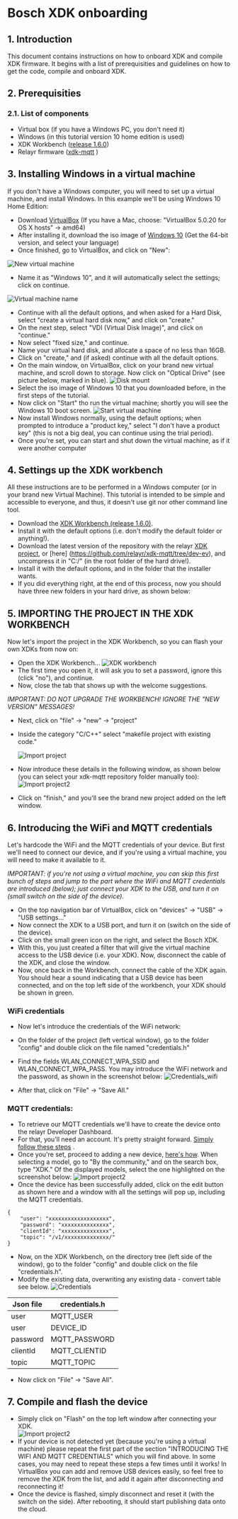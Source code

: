 # Bosch XDK onboarding 

## 1. Introduction

This document contains instructions on how to onboard XDK and compile XDK firmware.
It begins with a list of prerequisities and guidelines on how to get the code, compile and onboard XDK.

## 2. Prerequisities

### 2.1. List of components

 -  Virtual box (if you have a Windows PC, you don't need it)
 -  Windows (in this tutorial version 10 home edition is used)
 -  XDK Workbench ([release 1.6.0](http://xdk.bosch-connectivity.com/software-downloads)) 
 -  Relayr firmware ([xdk-mqtt](https://github.com/relayr/xdk-mqtt) )
 

## 3. Installing Windows in a virtual machine
If you don't have a Windows computer, you will need to set up a virtual machine, and install Windows. 
In this example we'll be using Windows 10 Home Edition:
 - Download [VirtualBox](https://www.virtualbox.org/wiki/Downloads)
 (If you have a Mac, choose: "VirtualBox 5.0.20 for OS X hosts" →  amd64)
 - After installing it, download the iso image of [Windows 10](https://www.microsoft.com/en-us/software-download/windows10ISO) (Get the 64-bit version, and select your language)
 - Once finished, go to VirtualBox, and click on "New":
 
 ![New virtual machine](assets/ScreenShot_2016-05-12_at_18.31.34.png)
 - Name it as "Windows 10", and it will automatically select the settings; click on continue.
 
 ![Virtual machine name](assets/ScreenShot_2016-05-12_at_19.06.28.png)
 
 - Continue with all the default options, and when asked for a Hard Disk, select "create a virtual hard disk now," and click on "create."
 - On the next step, select "VDI (Virtual Disk Image)", and click on "continue."
 - Now select "fixed size," and continue.
 - Name your virtual hard disk, and allocate a space of no less than 16GB.
 - Click on "create," and (if asked) continue with all the default options.
 - On the main window, on VirtualBox, click on your brand new virtual machine, and scroll down to storage. Now click on "Optical Drive" (see picture below, marked in blue).
 ![Disk mount](assets/ScreenShot_2016-05-13_at_11.01.20.png)
 - Select the iso image of Windows 10 that you downloaded before, in the first steps of the tutorial.
 - Now click on "Start" tho run the virtual machine; shortly you will see the Windows 10 boot screen.
  ![Start virtual machine](assets/ScreenShot_2016-05-13_at_11.11.28.png)
 - Now install Windows normally, using the default options; when prompted to introduce a "product key," select "I don't have a product key" (this is not a big deal, you can continue using the trial period).
 - Once you're set, you can start and shut down the virtual machine, as if it were another computer
 
 
## 4. Settings up the XDK workbench
All these instructions are to be performed in a Windows computer (or in your brand new Virtual Machine).
This tutorial is intended to be simple and accessible to everyone, and thus, it doesn't use git nor other command line tool.


 - Download the [XDK Workbench (release 1.6.0)](http://xdk.bosch-connectivity.com/software-downloads).
 - Install it with the default options (i.e. don't modify the default folder or anything!).
 - Download the latest version of the repository with the relayr [XDK project](https://codeload.github.com/relayr/xdk-mqtt/zip/master), or [here] (https://github.com/relayr/xdk-mqtt/tree/dev-ev), and uncompress it in "C:/" (in the root folder of the hard drive!).
 - Install it with the default options, and in the folder that the installer wants.
 - If you did everything right, at the end of this process, now you should have three new folders in your hard drive, as shown below:
 
 
## 5. IMPORTING THE PROJECT IN THE XDK WORKBENCH
Now let's import the project in the XDK Workbench, so you can flash your own XDKs from now on:
 - Open the XDK Workbench...
   ![XDK workbench](assets/xdk_icon.png)
 - The first time you open it, it will ask you to set a password, ignore this (click "no"), and continue.
 - Now, close the tab that shows up with the welcome suggestions.
  
*IMPORTANT: DO NOT UPGRADE THE WORKBENCH! IGNORE THE "NEW VERSION" MESSAGES!*
  
 - Next, click on "file" → "new" → "project"
 - Inside the category "C/C++" select "makefile project with existing code."
 
   ![Import project](assets/ScreenShot_2016-05-13_at_12.23.34.png)
 
 - Now introduce these details in the following window, as shown below (you can select your xdk-mqtt repository folder manually too):
 ![Import project2](assets/ScreenShot_2016-05-13_at_12.26.59.png)
 - Click on "finish," and you'll see the brand new project added on the left window.
 
 
## 6. Introducing the WiFi and MQTT credentials
Let's hardcode the WiFi and the MQTT credentials of your device. But first we'll need to connect our device, and if you're using a virtual machine, you will need to make it available to it.

*IMPORTANT: if you're not using a virtual machine, you can skip this first bunch of steps and jump to the part where the WiFi and MQTT credentials are introduced (below); just connect your XDK to the USB, and turn it on (small switch on the side of the device).*

 - On the top navigation bar of VirtualBox, click on "devices" → "USB" → "USB settings..."
 - Now connect the XDK to a USB port, and turn it on (switch on the side of the device).
 - Click on the small green icon on the right, and select the Bosch XDK.
 - With this, you just created a filter that will give the virtual machine access to the USB device (i.e. your XDK). Now, disconnect the cable of the XDK, and close the window.
 - Now, once back in the Workbench, connect the cable of the XDK again. You should hear a sound indicating that a USB device has been connected, and on the top left side of the workbench, your XDK should be shown in green.
 
### WiFi credentials
 - Now let's introduce the credentials of the WiFi network:
 - On the folder of the project (left vertical window), go to the folder "config" and double click on the file named "credentials.h"
 - Find the fields WLAN\_CONNECT\_WPA\_SSID and WLAN\_CONNECT\_WPA\_PASS. You may introduce the WiFi network and the password, as shown in the screenshot below:
    ![Credentials_wifi](assets/ScreenShot_2016-09-13_at_10.03.19.png)
 
 - After that, click on "File" → "Save All."
  
### MQTT credentials:
 - To retrieve our MQTT credentials we'll have to create the device onto the relayr Developer Dashboard.
 - For that, you'll need an account. It's pretty straight forward. [Simply follow these steps](http://docs.relayr.io/getting-started/account-creation/#creating-an-account) .
 - Once you're set, proceed to adding a new device, [here's how](http://docs.relayr.io/getting-started/devices-guide/#adding-a-device). When selecting a model, go to "By the community," and on the search box, type "XDK." Of the displayed models, select the one highlighted on the screenshot below:
  ![Import project2](assets/ScreenShot_2016-07-26_at_13.14.54.png)
 - Once the device has been successfully added, click on the edit button as shown here and a window with all the settings will pop up, including the MQTT credentials.
  
``` 
{
    "user": "xxxxxxxxxxxxxxxxxxx",
    "password": "xxxxxxxxxxxxxxx",
    "clientId": "xxxxxxxxxxxxxxx",
    "topic": "/v1/xxxxxxxxxxxxxx/"
}
```
  
 - Now, on the XDK Workbench, on the directory tree (left side of the window), go to the folder "config" and double click on the file "credentials.h".
 - Modify the existing data, overwriting any existing data - convert table see below.
   ![Credentials](assets/ScreenShot_2016-09-13_at_10.03.19.png)
   
Json file | credentials.h
------------ | -------------
user | MQTT_USER
user | DEVICE_ID
password | MQTT_PASSWORD
clientId | MQTT_CLIENTID
topic | MQTT_TOPIC
   
 - Now click on "File" → "Save All".
 
 
## 7. Compile and flash the device
 - Simply click on "Flash" on the top left window after connecting your XDK.  
  ![Import project2](assets/ScreenShot_2016-07-26_at_13.34.28.png)
 - If your device is not detected yet (because you're using a virtual machine) please repeat the first part of the section "INTRODUCING THE WIFI AND MQTT CREDENTIALS" which you will find above. In some cases, you may need to repeat these steps a few times until it works! In VirtualBox you can add and remove USB devices easily, so feel free to remove the XDK from the list, and add it again after disconnecting and reconnecting it!
 - Once the device is flashed, simply disconnect and reset it (with the switch on the side). After rebooting, it should start publishing data onto the cloud.
 

 
 
 

